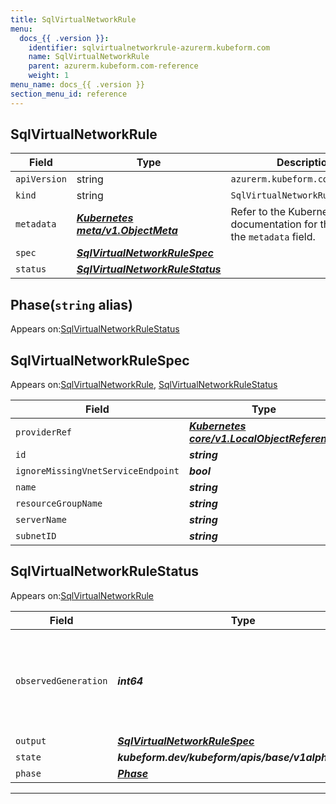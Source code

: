 ```yaml
---
title: SqlVirtualNetworkRule
menu:
  docs_{{ .version }}:
    identifier: sqlvirtualnetworkrule-azurerm.kubeform.com
    name: SqlVirtualNetworkRule
    parent: azurerm.kubeform.com-reference
    weight: 1
menu_name: docs_{{ .version }}
section_menu_id: reference
---
```


## SqlVirtualNetworkRule
| Field | Type | Description |
| ------ | ----- | ----------- |
| `apiVersion` | string | `azurerm.kubeform.com/v1alpha1` |
|    `kind` | string | `SqlVirtualNetworkRule` |
| `metadata` | ***[Kubernetes meta/v1.ObjectMeta](https://kubernetes.io/docs/reference/generated/kubernetes-api/v1.13/#objectmeta-v1-meta)***|Refer to the Kubernetes API documentation for the fields of the `metadata` field.|
| `spec` | ***[SqlVirtualNetworkRuleSpec](#sqlvirtualnetworkrulespec)***||
| `status` | ***[SqlVirtualNetworkRuleStatus](#sqlvirtualnetworkrulestatus)***||
## Phase(`string` alias)

Appears on:[SqlVirtualNetworkRuleStatus](#sqlvirtualnetworkrulestatus)

## SqlVirtualNetworkRuleSpec

Appears on:[SqlVirtualNetworkRule](#sqlvirtualnetworkrule), [SqlVirtualNetworkRuleStatus](#sqlvirtualnetworkrulestatus)

| Field | Type | Description |
| ------ | ----- | ----------- |
| `providerRef` | ***[Kubernetes core/v1.LocalObjectReference](https://kubernetes.io/docs/reference/generated/kubernetes-api/v1.13/#localobjectreference-v1-core)***||
| `id` | ***string***||
| `ignoreMissingVnetServiceEndpoint` | ***bool***| ***(Optional)*** |
| `name` | ***string***||
| `resourceGroupName` | ***string***||
| `serverName` | ***string***||
| `subnetID` | ***string***||
## SqlVirtualNetworkRuleStatus

Appears on:[SqlVirtualNetworkRule](#sqlvirtualnetworkrule)

| Field | Type | Description |
| ------ | ----- | ----------- |
| `observedGeneration` | ***int64***| ***(Optional)*** Resource generation, which is updated on mutation by the API Server.|
| `output` | ***[SqlVirtualNetworkRuleSpec](#sqlvirtualnetworkrulespec)***| ***(Optional)*** |
| `state` | ***kubeform.dev/kubeform/apis/base/v1alpha1.State***| ***(Optional)*** |
| `phase` | ***[Phase](#phase)***| ***(Optional)*** |
---
